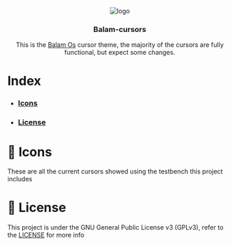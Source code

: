 <div align="center">
  
![logo](https://github.com/BICH0/balam-grub/assets/81905574/f39614a0-d4ba-4093-bac7-76c944dae542)
### Balam-cursors

This is the [Balam Os](https://github.com/BiCH0/balamOs) cursor theme, the majority of the cursors are fully functional, but expect some changes.
</div>

# Index
* ### [Icons](#-icons)
* ### [License](#-license)

# 🧩 Icons
These are all the current cursors showed using the testbench this project includes


# 📜 License
This project is under the GNU General Public License v3 (GPLv3), refer to the [LICENSE](https://github.com/BiCH0/balam-cursors/blob/main/LICENSE) for more info
